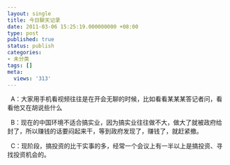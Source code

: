 ```yaml
---
layout: single
title: 今日聊天记录
date: 2011-03-06 15:25:19.000000000 +08:00
type: post
published: true
status: publish
categories:
- 未分类
tags: []
meta:
  views: '313'
---
```

<p>&#160; A：大家用手机看视频往往是在开会无聊的时候，比如看看某某某答记者问，看看他又在胡说些什么</p>
<p>&#160; B：现在的中国环境不适合搞实业，因为搞实业往往做不大，做大了就被政府给封了，所以赚钱的话要闷起来干，等到政府发现了，赚钱了，就赶紧撤。</p>
<p>&#160; C：现阶段，搞投资的比干实事的多，经常一个会议上有一半以上是搞投资、寻找投资机会的。</p>
